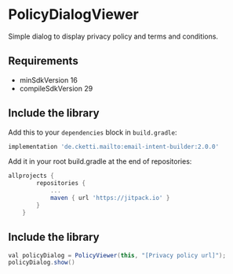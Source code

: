 # PolicyDialogViewer

Simple dialog to display privacy policy and terms and conditions.

## Requirements
- minSdkVersion 16
- compileSdkVersion 29

## Include the library

Add this to your `dependencies` block in `build.gradle`:

```groovy
implementation 'de.cketti.mailto:email-intent-builder:2.0.0'
```
Add it in your root build.gradle at the end of repositories:

```groovy
allprojects {
		repositories {
			...
			maven { url 'https://jitpack.io' }
		}
	}
```

## Include the library

```groovy
val policyDialog = PolicyViewer(this, "[Privacy policy url]");
policyDialog.show()
```


